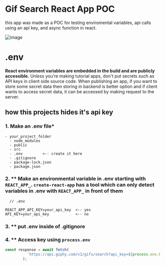 # Gif Search React App POC
this app was made as a POC for testing enviromental variables, api calls using an api key, and async function in react. 

![image](https://user-images.githubusercontent.com/77112006/150647567-40866ef0-f7f4-49c4-9cf9-8a5487a6ae1c.png)

# .env
**React environment variables are embedded in the build and are publicly accessible.** Unless you're making tutorial apps, don't put secrets such as API keys in client side source code. When publishing an app, if you want to store some secret data then storing in backend is better option and if client wants to access secret data, it can be accessed by making request to the server.

## how this projects hides it's api key

### 1. **Make an .env file***

```
- your_project_folder
  - node_modules
  - public
  - src
  - .env         <-- create it here
  - .gitignore
  - package-lock.json
  - package.json
  ```
  
### 2. ** Make an environmental variable in .env starting with ```REACT_APP_```. ```create-react-app``` has a tool which can only detect variables in .env with ```REACT_APP_``` in front of them
```
  // .env

REACT_APP_API_KEY=your_api_key  <-- yes
API_KEY=your_api_key            <-- no

```

### 3. ** put .env inside of .gitignore

### 4. ** Access key using ```process.env```
```javascript
const response = await fetch(
          `https://api.giphy.com/v1/gifs/search?api_key=${process.env.REACT_APP_API_KEY}=${query}&limit=30&offset=0&rating=G&lang=en`
        );
```



